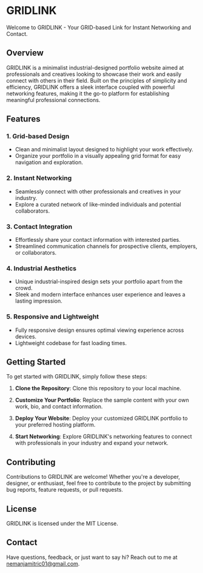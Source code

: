 # GRIDLINK

Welcome to GRIDLINK - Your GRID-based Link for Instant Networking and Contact.

## Overview

GRIDLINK is a minimalist industrial-designed portfolio website aimed at professionals and creatives looking to showcase their work and easily connect with others in their field. Built on the principles of simplicity and efficiency, GRIDLINK offers a sleek interface coupled with powerful networking features, making it the go-to platform for establishing meaningful professional connections.

## Features

### 1. Grid-based Design
   - Clean and minimalist layout designed to highlight your work effectively.
   - Organize your portfolio in a visually appealing grid format for easy navigation and exploration.

### 2. Instant Networking
   - Seamlessly connect with other professionals and creatives in your industry.
   - Explore a curated network of like-minded individuals and potential collaborators.

### 3. Contact Integration
   - Effortlessly share your contact information with interested parties.
   - Streamlined communication channels for prospective clients, employers, or collaborators.

### 4. Industrial Aesthetics
   - Unique industrial-inspired design sets your portfolio apart from the crowd.
   - Sleek and modern interface enhances user experience and leaves a lasting impression.

### 5. Responsive and Lightweight
   - Fully responsive design ensures optimal viewing experience across devices.
   - Lightweight codebase for fast loading times.

## Getting Started

To get started with GRIDLINK, simply follow these steps:

1. **Clone the Repository**: Clone this repository to your local machine.

2. **Customize Your Portfolio**: Replace the sample content with your own work, bio, and contact information.

3. **Deploy Your Website**: Deploy your customized GRIDLINK portfolio to your preferred hosting platform.

4. **Start Networking**: Explore GRIDLINK's networking features to connect with professionals in your industry and expand your network.

## Contributing

Contributions to GRIDLINK are welcome! Whether you're a developer, designer, or enthusiast, feel free to contribute to the project by submitting bug reports, feature requests, or pull requests.

## License

GRIDLINK is licensed under the MIT License.

## Contact

Have questions, feedback, or just want to say hi? Reach out to me at nemanjamitric01@gmail.com.
